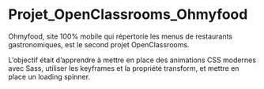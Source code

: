 # Projet_OpenClassrooms_Ohmyfood

Ohmyfood, site 100% mobile qui répertorie les menus de restaurants gastronomiques, est le second projet OpenClassrooms. 

L’objectif était d’apprendre à mettre en place des animations CSS modernes avec Sass, utiliser les keyframes et la propriété transform,
et mettre en place un loading spinner. 
